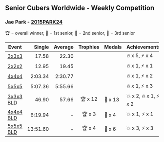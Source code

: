## Senior Cubers Worldwide - Weekly Competition
### Jae Park - [2015PARK24](https://www.worldcubeassociation.org/persons/2015PARK24)

🏆 = overall winner, 🥇 = 1st senior, 🥈 = 2nd senior, 🥉 = 3rd senior

| Event | Single | Average | Trophies | Medals | Achievements|
| -- | --: | --: | :--: | :-- | :-- |
| [3x3x3](jae_park/333.md) | 17.58 | 22.30 |  |  | 🔥 x 5, ⚡ x 4 |
| [2x2x2](jae_park/222.md) | 12.95 | 19.45 |  |  | 🔥 x 1, ⚡ x 1 |
| [4x4x4](jae_park/444.md) | 2:03.34 | 2:30.77 |  |  | 🔥 x 1, ⚡ x 2 |
| [5x5x5](jae_park/555.md) | 5:07.36 | 5:55.66 |  |  | 🔥 x 1, ⚡ x 3 |
| [3x3x3 BLD](jae_park/333bf.md) | 46.90 | 57.66 | 🏆 x 12 | 🥇 x 13 | 💥 x 2, 🔥 x 1, ⚡ x 2 |
| [4x4x4 BLD](jae_park/444bf.md) | 6:19.94 | - | 🏆 x 3 | 🥇 x 4 | 💥 x 1, ⚡ x 1 |
| [5x5x5 BLD](jae_park/555bf.md) | 13:51.60 | - | 🏆 x 4 | 🥇 x 6 | 💥 x 3, ⚡ x 3 |

<!-- Global site tag (gtag.js) - Google Analytics -->
<script async src="https://www.googletagmanager.com/gtag/js?id=UA-86348435-3"></script>
<script>window.dataLayer = window.dataLayer || []; function gtag() {dataLayer.push(arguments);} gtag('js', new Date()); gtag('config', 'UA-86348435-3');</script>
